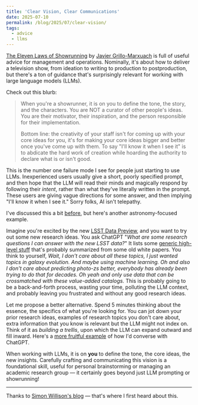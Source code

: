 ```yaml
---
title: 'Clear Vision, Clear Communications'
date: 2025-07-10
permalink: /blog/2025/07/clear-vision/
tags:
  - advice
  - llms
---
```


[The Eleven Laws of Showrunning](https://okbjgm.weebly.com/uploads/3/1/5/0/31506003/11_laws_of_showrunning_nice_version.pdf) by [Javier Grillo-Marxuach](https://en.wikipedia.org/wiki/Javier_Grillo-Marxuach) is full of useful advice for management and operations. Nominally, it's about how to deliver a television show, from ideation to writing to production to postproduction, but there's a ton of guidance that's surprisingly relevant for working with large language models (LLMs). 

Check out this blurb:

> When you're a showrunner, it is on you to define the tone, the story, and the characters. You are NOT a curator of other people's ideas. You are their motivator, their inspiration, and the person responsible for their implementation. 
> 
> Bottom line: the creativity of your staff isn't for coming up with your core ideas for you, it's for making your core ideas bigger and better once you've come up with them. To say "I'll know it when I see it" is to abdicate the hard work of creation while hoarding the authority to declare what is or isn't good. 

This is the number one failure mode I see for people just starting to use LLMs. Inexperienced users usually give a short, poorly specified prompt, and then hope that the LLM will read their minds and magically respond by following their *intent*, rather than what they've literally written in the prompt. These users are giving vague directions for some answer, and then implying "I'll know it when I see it." Sorry folks, AI isn't telepathy.

I've discussed this a bit [before](https://jwuphysics.github.io/blog/2025/04/four-ways-i-use-llms/), but here's another astronomy-focused example. 

Imagine you're excited by the new [LSST Data Preview](https://dp1.lsst.io/), and you want to try out some new research ideas. You ask ChatGPT "*What are some research questions I can answer with the new LSST data?*" It lists some [generic high-level stuff](https://chatgpt.com/share/686fa7aa-14f8-8001-957e-080d6a67a8be) that's probably summarized from some old white papers. You think to yourself, *Wait, I don't care about all these topics, I just wanted topics in galaxy evolution. And maybe using machine learning. Oh and also I don't care about predicting photo-zs better, everybody has already been trying to do that for decades. Oh yeah and only use data that can be crossmatched with these value-added catalogs.* This is probably going to be a back-and-forth process, wasting your time, polluting the LLM context, and probably leaving you frustrated and without any good research ideas.

Let me propose a better alternative. Spend 5 minutes thinking about the essence, the specifics of what you're looking for. You can jot down your prior research ideas, examples of research topics you don't care about, extra information that you know is relevant but the LLM might not index on. Think of it as *building a trellis*, upon which the LLM can expand outward and fill inward. Here's a [more fruitful example](https://chatgpt.com/share/686fa727-6a84-8001-80b6-b215f191de42) of how I'd converse with ChatGPT.

When working with LLMs, it is on **you** to define the tone, the core ideas, the new insights. Carefully crafting and communicating this vision is a foundational skill, useful for personal brainstorming or managing an academic research group — it certainly goes beyond just LLM prompting or showrunning!

---

Thanks to [Simon Willison's blog](https://simonwillison.net/2019/Feb/19/eleven-laws-showrunning/) — that's where I first heard about this.